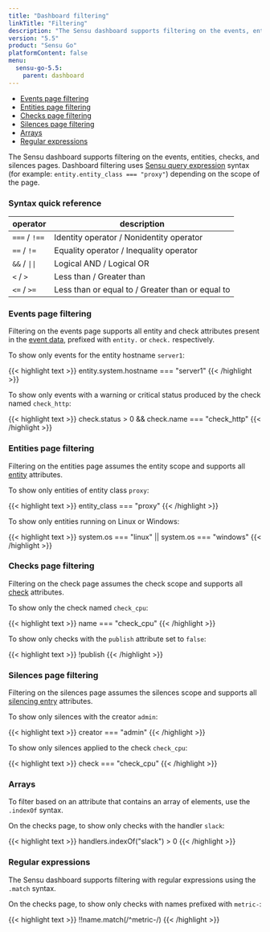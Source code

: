 ```yaml
---
title: "Dashboard filtering"
linkTitle: "Filtering"
description: "The Sensu dashboard supports filtering on the events, entities, checks, and silences pages using Sensu query expression syntax, including regular expressions. Read the doc to learn more."
version: "5.5"
product: "Sensu Go"
platformContent: false
menu:
  sensu-go-5.5:
    parent: dashboard
---
```


- [Events page filtering](#events-page-filtering)
- [Entities page filtering](#entities-page-filtering)
- [Checks page filtering](#checks-page-filtering)
- [Silences page filtering](#silences-page-filtering)
- [Arrays](#arrays)
- [Regular expressions](#regular-expressions)

The Sensu dashboard supports filtering on the events, entities, checks, and silences pages.
Dashboard filtering uses [Sensu query expression](../../reference/sensu-query-expressions) syntax (for example: `entity.entity_class === "proxy"`) depending on the scope of the page.

### Syntax quick reference

<table>
<thead>
<tr>
<th>operator</th>
<th>description</th>
</tr>
</thead>
<tbody>
<tr>
<td><code>===</code> / <code>!==</code></td>
<td>Identity operator / Nonidentity operator</td>
</tr>
<tr>
<td><code>==</code> / <code>!=</code></td>
<td>Equality operator / Inequality operator</td>
</tr>
<tr>
<td><code>&&</code> / <code>||</code></td>
<td>Logical AND / Logical OR</td>
</tr>
<tr>
<td><code><</code> / <code>></code></td>
<td>Less than / Greater than</td>
</tr>
<tr>
<td><code><=</code> / <code>>=</code></td>
<td>Less than or equal to / Greater than or equal to</td>
</tr>
</tbody>
</table>

### Events page filtering

Filtering on the events page supports all entity and check attributes present in the [event data](../../reference/events), prefixed with `entity.` or `check.` respectively.

To show only events for the entity hostname `server1`:

{{< highlight text >}}
entity.system.hostname === "server1"
{{< /highlight >}}

To show only events with a warning or critical status produced by the check named `check_http`:

{{< highlight text >}}
check.status > 0 && check.name === "check_http"
{{< /highlight >}}

### Entities page filtering

Filtering on the entities page assumes the entity scope and supports all [entity](../../reference/entities) attributes.

To show only entities of entity class `proxy`:

{{< highlight text >}}
entity_class === "proxy"
{{< /highlight >}}

To show only entities running on Linux or Windows:

{{< highlight text >}}
system.os === "linux" || system.os === "windows"
{{< /highlight >}}

### Checks page filtering

Filtering on the check page assumes the check scope and supports all [check](../../reference/checks) attributes.

To show only the check named `check_cpu`:

{{< highlight text >}}
name === "check_cpu"
{{< /highlight >}}

To show only checks with the `publish` attribute set to `false`:

{{< highlight text >}}
!publish
{{< /highlight >}}

### Silences page filtering

Filtering on the silences page assumes the silences scope and supports all [silencing entry](../../reference/silencing) attributes.

To show only silences with the creator `admin`:

{{< highlight text >}}
creator === "admin"
{{< /highlight >}}

To show only silences applied to the check `check_cpu`:

{{< highlight text >}}
check === "check_cpu"
{{< /highlight >}}

### Arrays

To filter based on an attribute that contains an array of elements, use the `.indexOf` syntax.

On the checks page, to show only checks with the handler `slack`:

{{< highlight text >}}
handlers.indexOf("slack") > 0
{{< /highlight >}}

### Regular expressions

The Sensu dashboard supports filtering with regular expressions using the `.match` syntax.

On the checks page, to show only checks with names prefixed with `metric-`:

{{< highlight text >}}
!!name.match(/^metric-/)
{{< /highlight >}}
